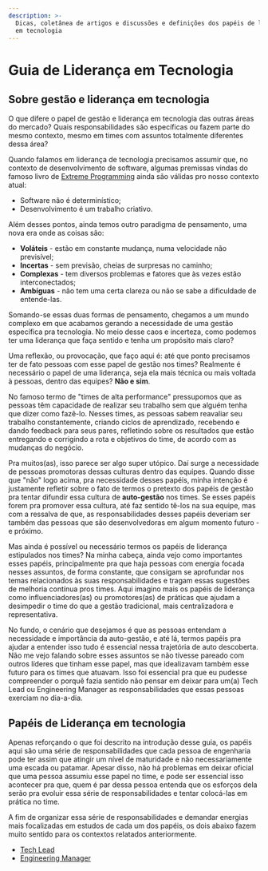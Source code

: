 ```yaml
---
description: >-
  Dicas, coletânea de artigos e discussões e definições dos papéis de liderança
  em tecnologia
---
```


# Guia de Liderança em Tecnologia

## Sobre gestão e liderança em tecnologia

O que difere o papel de gestão e liderança em tecnologia das outras áreas do mercado? Quais responsabilidades são específicas ou fazem parte do mesmo contexto, mesmo em times com assuntos totalmente diferentes dessa área? 

Quando falamos em liderança de tecnologia precisamos assumir que, no contexto de desenvolvimento de software, algumas premissas vindas do famoso livro de [Extreme Programming](http://www.extremeprogramming.org/) ainda são válidas pro nosso contexto atual:

* Software não é determinístico;
* Desenvolvimento é um trabalho criativo.

Além desses pontos, ainda temos outro paradigma de pensamento, uma nova era onde as coisas são:

* **Voláteis** - estão em constante mudança, numa velocidade não previsível;
* **Incertas** - sem previsão, cheias de surpresas no caminho;
* **Complexas** - tem diversos problemas e fatores que às vezes estão interconectados;
* **Ambíguas** - não tem uma certa clareza ou não se sabe a dificuldade de entende-las.

Somando-se essas duas formas de pensamento, chegamos a um mundo complexo em que acabamos gerando a necessidade de uma gestão específica pra tecnologia. No meio desse caos e incerteza, como podemos ter uma liderança que faça sentido e tenha um propósito mais claro?

Uma reflexão, ou provocação, que faço aqui é: até que ponto precisamos ter de fato pessoas com esse papel de gestão nos times? Realmente é necessário o papel de uma liderança, seja ela mais técnica ou mais voltada à pessoas, dentro das equipes? **Não e sim**. 

No famoso termo de "times de alta performance" pressupomos que as pessoas têm capacidade de realizar seu trabalho sem que alguém tenha que dizer como fazê-lo. Nesses times, as pessoas sabem reavaliar seu trabalho constantemente, criando ciclos de aprendizado, recebendo e dando feedback para seus pares, refletindo sobre os resultados que estão entregando e corrigindo a rota e objetivos do time, de acordo com as mudanças do negócio.

Pra muitos\(as\), isso parece ser algo super utópico. Daí surge a necessidade de pessoas promotoras dessas culturas dentro das equipes. Quando disse que "não" logo acima, pra necessidade desses papéis, minha intenção é justamente refletir sobre o fato de termos o pretexto dos papéis de gestão pra tentar difundir essa cultura de **auto-gestão** nos times. Se esses papéis forem pra promover essa cultura, até faz sentido tê-los na sua equipe, mas com a ressalva de que, as responsabilidades desses papéis deveriam ser também das pessoas que são desenvolvedoras em algum momento futuro - e próximo. 

Mas ainda é possível ou necessário  termos os papéis de liderança estipulados nos times? Na minha cabeça, ainda vejo como importantes esses papéis, principalmente pra que haja pessoas com energia focada nesses assuntos, de forma constante, que consigam se aprofundar nos temas relacionados às suas responsabilidades e tragam essas sugestões de melhoria contínua pros times. Aqui imagino mais os papéis de liderança como influenciadores\(as\) ou promotores\(as\) de práticas que ajudam a desimpedir o time do que a gestão tradicional, mais centralizadora e representativa.

No fundo, o cenário que desejamos é que as pessoas entendam a necessidade e importância da auto-gestão, e até lá, termos papéis pra ajudar a entender isso tudo é essencial nessa trajetória de auto descoberta. Não me vejo falando sobre esses assuntos se não tivesse pareado com outros líderes que tinham esse papel, mas que idealizavam também esse futuro para os times que atuavam. Isso foi essencial pra que eu pudesse compreender o porquê fazia sentido não pensar em deixar para um\(a\) Tech Lead ou Engineering Manager as responsabilidades que essas pessoas exerciam no dia-a-dia.

## Papéis de Liderança em tecnologia

Apenas reforçando o que foi descrito na introdução desse guia, os papéis aqui são uma série de responsabilidades que cada pessoa de engenharia pode ter assim que atingir um nível de maturidade e não necessariamente uma escada ou patamar. Apesar disso, não há problemas em deixar oficial que uma pessoa assumiu esse papel no time, e pode ser essencial isso acontecer pra que, quem é par dessa pessoa entenda que os esforços dela serão pra evoluir essa série de responsabilidades e tentar colocá-las em prática no time.

A fim de organizar essa série de responsabilidades e demandar energias mais focalizadas em estudos de cada um dos papéis, os dois abaixo fazem muito sentido para os contextos relatados anteriormente.

* [Tech Lead](tech-lead.md)
* [Engineering Manager](engineering-manager.md)


